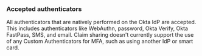 ### Accepted authenticators

All authenticators that are natively performed on the Okta IdP are accepted. This includes authenticators like WebAuthn, password, Okta Verify, Okta FastPass, SMS, and email. Claim sharing doesn't currently support the use of any Custom Authenticators for MFA, such as using another IdP or smart card.